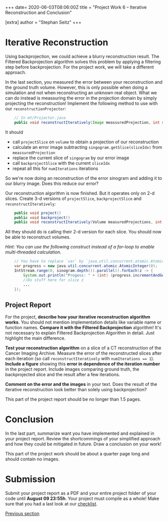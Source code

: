 +++
date= 2020-06-03T08:06:00Z
title = "Project Work 6 – Iterative Reconstruction and Conclusion"

[extra]
author = "Stephan Seitz"
+++

# Iterative Reconstruction

Using backprojection, we could achieve a blurry reconstruction result.
The Filtered Backprojection algorithm solves this problem by applying a filtering step before backprojection.
For the project work, we will take a different approach.

In the last section, you measured the error between your reconstruction and the ground truth volume.
However, this is only possible when doing a simulation and not when reconstructing an unknown real object.
What we can do instead is meassuring the error in the projection domain by simply projecting the reconstruction!
Implement the following method to use with our `reconstructionProjector`:

```java
    // In mt/Projector.java
    public void reconstructIteratively(Image meassuredProjection, int sliceIdx, int numIterations)
```

It should
- call `projectSlice` on `volume` to obtain a projection of our reconstruction
- calculate an error image subtracting `singogram.getSlice(sliceIdx)` from `meassuredProjection`
- replace the current slice of `singogram` by our error image
- call `backprojectSlice` with the current `sliceIdx`
- repeat all this for `numIterations` iterations

So we're now doing an reconstruction of the error sinogram and adding it to our blurry image.
Does this reduce our error?

Our reconstruction algorithm is now finished. But it operates only on 2-d slices.
Create 3-d versions of `projectSlice`, `backprojectSlice` and `reconstructIteratively`:
```java
    public void project()
    public void backproject()
    public void reconstructIteratively(Volume measuredProjections, int numIterations)
```
All they should do is calling their 2-d version for each slice.
You should now be able to reconstruct volumes.

*Hint: You can use the following construct instead of a for-loop to enable multi-threaded calculation.*

```java
    // You have to replace `var` by `java.util.concurrent.atomic.AtomicInteger` when using Java 1.8
    var progress = new java.util.concurrent.atomic.AtomicInteger(0);
    IntStream.range(0, sinogram.depth()).parallel().forEach(z -> {
        System.out.println("Progess: " + (int) (progress.incrementAndGet() * 100.0 / (double) sinogram.depth()) + " %");
        //Do stuff here for slice z
        ...
    });
```

## Project Report

For the project, **describe how your iterative reconstruction algorithm works**. You should not mention implementation details
like variable name or function names. **Compare it with the Filtered Backprojection** algorithm! It's not necessary to explain 
Filtered Backprojection Algorithm in detail. Just highlight the main difference.

**Test your reconstruction algorithm** on a slice of a CT reconstruction of the Cancer Imaging Archive.
Measure the error of the reconstructed slices after each iteration (so call `reconstructIteratively` with `numIterations == 1`).
**Include a figure** showing this **error in dependence of the iteration number** in the project report.
Include images comparing ground truth, the backprojected slice and the result after a few iterations.

**Comment on the error and the images** in your text.
Does the result of the iterative reconstruction look better than solely using backprojection?

This part of the project report should be no longer than 1.5 pages.

# Conclusion

In the last part, summarize want you have implemented and explained in your project report.
Review the shortcommings of your simplified approach and how they could be mitigated in future.
Draw a conclusion on your work!

This part of the project work should be about a quarter page long and should contain no images.

# Submission

Submit your project report as a PDF and your entire project folder of your code until **August 09 23:55h**.
Your project must compile as a whole!
Make sure that you had a last look at our [checklist](../checklist).

[Previous section](../backprojection.md)
